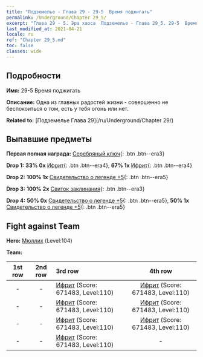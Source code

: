 ```yaml
---
title: "Подземелье - Глава 29 - 29-5  Время поджигать"
permalink: /Underground/Chapter 29_5/
excerpt: "Глава 29 - 5. Эра хаоса  Подземелье - Глава 29_5. 29-5  Время поджигать"
last_modified_at: 2021-04-21
locale: ru
ref: "Chapter 29_5.md"
toc: false
classes: wide
---
```


## Подробности

 **Имя:** 29-5  Время поджигать

 **Описание:**       Одна из главных радостей жизни - совершенно не беспокоиться о том, есть у тебя огонь или нет.

 **Related to:** [Подземелье Глава 29](/ru/Underground/Chapter 29/)

## Выпавшие предметы

 **Первая полная награда:** [Серебряный ключ](/ru/Items/con_693/){: .btn .btn--era3}

 **Drop 1:** **33% 0x** [Ифрит](/ru/Items/unt_231/){: .btn .btn--era4}, **67% 1x** [Ифрит](/ru/Items/unt_231/){: .btn .btn--era4}

 **Drop 2:** **100% 1x** [Свидетельство о легенде +5](/ru/Items/mat_102/){: .btn .btn--era5}

 **Drop 3:** **100% 2x** [Свиток заклинания](/ru/Items/con_694/){: .btn .btn--era3}

 **Drop 4:** **50% 0x** [Свидетельство о легенде +5](/ru/Items/mat_102/){: .btn .btn--era5}, **50% 1x** [Свидетельство о легенде +5](/ru/Items/mat_102/){: .btn .btn--era5}


## Fight against Team
 **Hero:** [Мюллих](/ru/heroes/Mullich/) (Level:104)

 **Team:**


  | 1st row | 2nd row | 3rd row | 4th row |
  |:----:|:----:|:----|:----:|
  | - | - | [Ифрит](/ru/units/Efreeti/) (Score: 671483, Level:110)  | [Ифрит](/ru/units/Efreeti/) (Score: 671483, Level:110)  |
  | - | - | [Ифрит](/ru/units/Efreeti/) (Score: 671483, Level:110)  | [Ифрит](/ru/units/Efreeti/) (Score: 671483, Level:110)  |
  | - | - | [Ифрит](/ru/units/Efreeti/) (Score: 671483, Level:110)  | [Ифрит](/ru/units/Efreeti/) (Score: 671483, Level:110)  |
  | - | - | [Ифрит](/ru/units/Efreeti/) (Score: 671483, Level:110)  | - |


